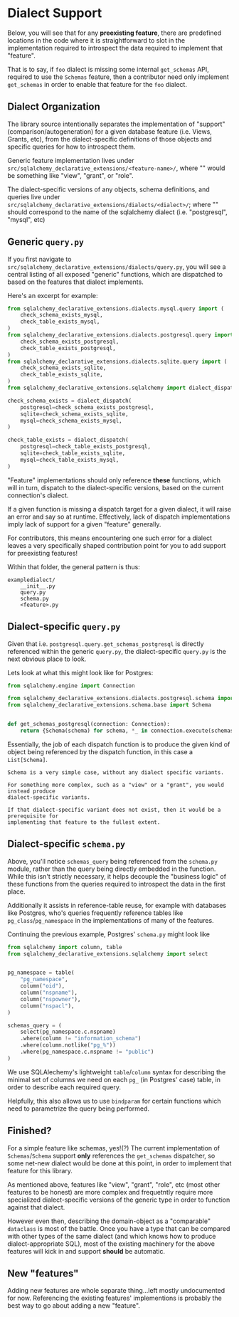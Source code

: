 # Dialect Support

Below, you will see that for any **preexisting feature**, there are predefined
locations in the code where it is straightforward to slot in the implementation
required to introspect the data required to implement that "feature".

That is to say, if `foo` dialect is missing some internal `get_schemas` API,
required to use the `Schemas` feature, then a contributor need only implement
`get_schemas` in order to enable that feature for the `foo` dialect.

## Dialect Organization

The library source intentionally separates the implementation of "support"
(comparison/autogeneration) for a given database feature (i.e. Views, Grants,
etc), from the dialect-specific definitions of those objects and specific
queries for how to introspect them.

Generic feature implementation lives under
`src/sqlalchemy_declarative_extensions/<feature-name>/`, where "<feature-name>"
would be something like "view", "grant", or "role".

The dialect-specific versions of any objects, schema definitions, and queries
live under `src/sqlalchemy_declarative_extensions/dialects/<dialect>/`; where
"<dialect>" should correspond to the name of the sqlalchemy dialect (i.e.
"postgresql", "mysql", etc)

## Generic `query.py`

If you first navigate to
`src/sqlalchemy_declarative_extensions/dialects/query.py`, you will see a
central listing of all exposed "generic" functions, which are dispatched to
based on the features that dialect implements.

Here's an excerpt for example:

```python
from sqlalchemy_declarative_extensions.dialects.mysql.query import (
    check_schema_exists_mysql,
    check_table_exists_mysql,
)
from sqlalchemy_declarative_extensions.dialects.postgresql.query import (
    check_schema_exists_postgresql,
    check_table_exists_postgresql,
)
from sqlalchemy_declarative_extensions.dialects.sqlite.query import (
    check_schema_exists_sqlite,
    check_table_exists_sqlite,
)
from sqlalchemy_declarative_extensions.sqlalchemy import dialect_dispatch

check_schema_exists = dialect_dispatch(
    postgresql=check_schema_exists_postgresql,
    sqlite=check_schema_exists_sqlite,
    mysql=check_schema_exists_mysql,
)

check_table_exists = dialect_dispatch(
    postgresql=check_table_exists_postgresql,
    sqlite=check_table_exists_sqlite,
    mysql=check_table_exists_mysql,
)
```

"Feature" implementations should only reference **these** functions, which will
in turn, dispatch to the dialect-specific versions, based on the current
connection's dialect.

If a given function is missing a dispatch target for a given dialect, it will
raise an error and say so at runtime. Effectively, lack of dispatch
implementations imply lack of support for a given "feature" generally.

For contributors, this means encountering one such error for a dialect leaves a
very specifically shaped contribution point for you to add support for
preexisting features!

Within that folder, the general pattern is thus:

```
exampledialect/
    __init__.py
    query.py
    schema.py
    <feature>.py
```

## Dialect-specific `query.py`

Given that i.e. `postgresql.query.get_schemas_postgresql` is directly referenced
within the generic `query.py`, the dialect-specific `query.py` is the next
obvious place to look.

Lets look at what this might look like for Postgres:

```python
from sqlalchemy.engine import Connection

from sqlalchemy_declarative_extensions.dialects.postgresql.schema import schemas_query
from sqlalchemy_declarative_extensions.schema.base import Schema


def get_schemas_postgresql(connection: Connection):
    return {Schema(schema) for schema, *_ in connection.execute(schemas_query).fetchall()}
```

Essentially, the job of each dispatch function is to produce the given kind of
object being referenced by the dispatch function, in this case a `List[Schema]`.

```{note}
Schema is a very simple case, without any dialect specific variants.

For something more complex, such as a "view" or a "grant", you would instead produce
dialect-specific variants.

If that dialect-specific variant does not exist, then it would be a prerequisite for
implementing that feature to the fullest extent.
```

## Dialect-specific `schema.py`

Above, you'll notice `schemas_query` being referenced from the `schema.py`
module, rather than the query being directly embedded in the function. While
this isn't strictly necessary, it helps decouple the "business logic" of these
functions from the queries required to introspect the data in the first place.

Additionally it assists in reference-table reuse, for example with databases
like Postgres, who's queries frequently reference tables like
`pg_class`/`pg_namespace` in the implementations of many of the features.

Continuing the previous example, Postgres' `schema.py` might look like

```python
from sqlalchemy import column, table
from sqlalchemy_declarative_extensions.sqlalchemy import select


pg_namespace = table(
    "pg_namespace",
    column("oid"),
    column("nspname"),
    column("nspowner"),
    column("nspacl"),
)

schemas_query = (
    select(pg_namespace.c.nspname)
    .where(column != "information_schema")
    .where(column.notlike("pg_%"))
    .where(pg_namespace.c.nspname != "public")
)
```

We use SQLAlechemy's lightweight `table`/`column` syntax for describing the
minimal set of columns we need on each `pg_` (in Postgres' case) table, in order
to describe each required query.

Helpfully, this also allows us to use `bindparam` for certain functions which
need to parametrize the query being performed.

## Finished?

For a simple feature like schemas, yes!(?) The current implementation of
`Schemas`/`Schema` support **only** references the `get_schemas` dispatcher, so
some net-new dialect would be done at this point, in order to implement that
feature for this library.

As mentioned above, features like "view", "grant", "role", etc (most other
features to be honest) are more complex and frequetntly require more specialized
dialect-specific versions of the generic type in order to function against that
dialect.

However even then, describing the domain-object as a "comparable" `dataclass` is
most of the battle. Once you have a type that can be compared with other types
of the same dialect (and which knows how to produce dialect-appropriate SQL),
most of the existing machinery for the above features will kick in and support
**should** be automatic.

## New "features"

Adding new features are whole separate thing...left mostly undocumented for now.
Referencing the existing features' implementions is probably the best way to go
about adding a new "feature".
